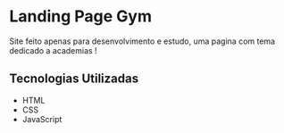 # Landing Page Gym

Site feito apenas para desenvolvimento e estudo, uma pagina com tema dedicado a academias !

## Tecnologias Utilizadas

- HTML
- CSS
- JavaScript
